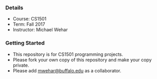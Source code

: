 ### Details ###

* Course: CS1501
* Term: Fall 2017
* Instructor: Michael Wehar

### Getting Started ###

* This repository is for CS1501 programming projects.
* Please fork your own copy of this repository and make your copy private.
* Please add mwehar@buffalo.edu as a collaborator.